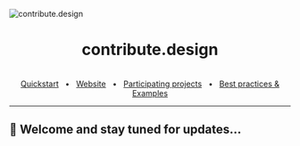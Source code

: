 ![contribute.design](https://imgur.com/cY1zq5K)

<div align="center">
  <h1>contribute.design</h1>
  <br />
  <a href="#">Quickstart</a>
  <span>&nbsp;&nbsp;•&nbsp;&nbsp;</span>
  <a href="#">Website</a>
  <span>&nbsp;&nbsp;•&nbsp;&nbsp;</span>
  <a href="#">Participating projects</a>
  <span>&nbsp;&nbsp;•&nbsp;&nbsp;</span>
  <a href="#">Best practices & Examples</a>
  <br />
  <hr />
</div>

## 👋 Welcome and stay tuned for updates...
